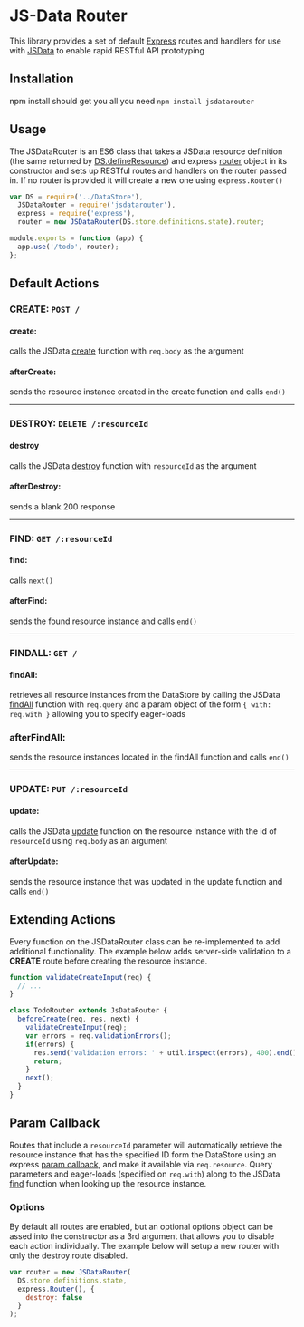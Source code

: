 # JS-Data Router
This library provides a set of default [Express](http://expressjs.com/) routes and handlers for use with [JSData](http://www.js-data.io/) to enable rapid RESTful API prototyping

## Installation
npm install should get you all you need `npm install jsdatarouter`

## Usage
The JSDataRouter is an ES6 class that takes a JSData resource definition (the same returned by [DS.defineResource](http://www.js-data.io/docs/dsdefineresource)) and express [router](http://expressjs.com/en/4x/api.html#router) object in its constructor and sets up RESTful routes and handlers on the router passed in. If no router is provided it will create a new one using `express.Router()`

```javascript
var DS = require('../DataStore'),
  JSDataRouter = require('jsdatarouter'),
  express = require('express'),
  router = new JSDataRouter(DS.store.definitions.state).router;

module.exports = function (app) {
  app.use('/todo', router);
};
```

## Default Actions
### CREATE: `POST /`

#### create:
calls the JSData [create](http://www.js-data.io/docs/dscreate) function with `req.body` as the argument

#### afterCreate:
sends the resource instance created in the create function and calls `end()`

---

### DESTROY: `DELETE /:resourceId`

#### destroy
calls the JSData [destroy](http://www.js-data.io/docs/dsdestroy) function with `resourceId` as the argument

#### afterDestroy:
sends a blank 200 response

---

### FIND: `GET /:resourceId`

#### find:
calls `next()`

#### afterFind:
sends the found resource instance and calls `end()`

---

### FINDALL: `GET /`

#### findAll:
retrieves all resource instances from the DataStore by calling the JSData [findAll](http://www.js-data.io/docs/dsfindall) function with `req.query` and a param object of the form `{ with: req.with }` allowing you to specify eager-loads

### afterFindAll:
sends the resource instances located in the findAll function and calls `end()`

---

### UPDATE: `PUT /:resourceId`

#### update:
calls the JSData [update](http://www.js-data.io/docs/dsupdate) function on the resource instance with the id of `resourceId` using `req.body` as an argument

#### afterUpdate:
sends the resource instance that was updated in the update function and calls `end()`

## Extending Actions
Every function on the JSDataRouter class can be re-implemented to add additional functionality. The example below adds server-side validation to a **CREATE** route before creating the resource instance.

```javascript
function validateCreateInput(req) {
  // ...
}

class TodoRouter extends JsDataRouter {
  beforeCreate(req, res, next) {
    validateCreateInput(req);
    var errors = req.validationErrors();
    if(errors) {
      res.send('validation errors: ' + util.inspect(errors), 400).end();
      return;
    }
    next();
  }
}
```

## Param Callback
Routes that include a `resourceId` parameter will automatically retrieve the resource instance that has the specified ID form the DataStore using an express [param callback](http://expressjs.com/en/api.html#app.param), and make it available via `req.resource`. Query parameters and eager-loads (specified on `req.with`) along to the JSData [find](http://www.js-data.io/docs/dsfind) function when looking up the resource instance.

### Options
By default all routes are enabled, but an optional options object can be assed into the constructor as a 3rd argument that allows you to disable each action individually. The example below will setup a new router with only the destroy route disabled.
``` javascript
var router = new JSDataRouter(
  DS.store.definitions.state,
  express.Router(), {
    destroy: false
  }
);
```
